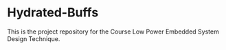 # Hydrated-Buffs
This is the project repository for the Course Low Power Embedded System Design Technique. 
